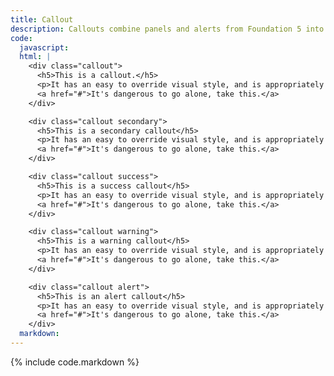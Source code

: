 ```yaml
---
title: Callout
description: Callouts combine panels and alerts from Foundation 5 into one generic container component.
code:
  javascript:
  html: |
    <div class="callout">
      <h5>This is a callout.</h5>
      <p>It has an easy to override visual style, and is appropriately subdued.</p>
      <a href="#">It's dangerous to go alone, take this.</a>
    </div>

    <div class="callout secondary">
      <h5>This is a secondary callout</h5>
      <p>It has an easy to override visual style, and is appropriately subdued.</p>
      <a href="#">It's dangerous to go alone, take this.</a>
    </div>

    <div class="callout success">
      <h5>This is a success callout</h5>
      <p>It has an easy to override visual style, and is appropriately subdued.</p>
      <a href="#">It's dangerous to go alone, take this.</a>
    </div>

    <div class="callout warning">
      <h5>This is a warning callout</h5>
      <p>It has an easy to override visual style, and is appropriately subdued.</p>
      <a href="#">It's dangerous to go alone, take this.</a>
    </div>

    <div class="callout alert">
      <h5>This is an alert callout</h5>
      <p>It has an easy to override visual style, and is appropriately subdued.</p>
      <a href="#">It's dangerous to go alone, take this.</a>
    </div>
  markdown:
---
```

{% include code.markdown %}
